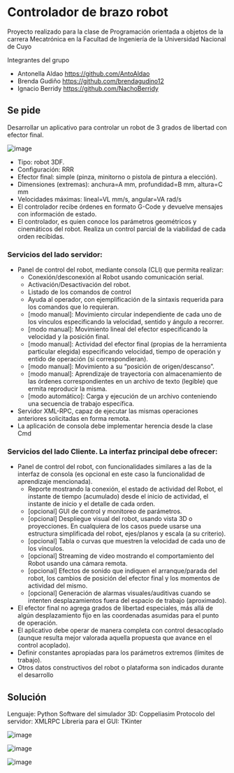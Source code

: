# Controlador de brazo robot

Proyecto realizado para la clase de Programación orientada a objetos de la carrera Mecatrónica en la Facultad de Ingeniería de la Universidad Nacional de Cuyo 

Integrantes del grupo

* Antonella Aldao https://github.com/AntoAldao
* Brenda Gudiño https://github.com/brendagudino12
* Ignacio Berridy https://github.com/NachoBerridy

## Se pide

Desarrollar un aplicativo para controlar un robot de 3 grados de libertad con efector final.

![image](https://user-images.githubusercontent.com/63414974/140430692-6ddf9e39-fbc2-4717-ba32-bab7e1032af3.png)

* Tipo: robot 3DF.
* Configuración: RRR
* Efector final: simple (pinza, minitorno o pistola de pintura a elección).
* Dimensiones (extremas): anchura=A mm, profundidad=B mm, altura=C mm
* Velocidades máximas: lineal=VL mm/s, angular=VA rad/s
* El controlador recibe órdenes en formato G-Code y devuelve mensajes con
información de estado.
* El controlador, es quien conoce los parámetros geométricos y cinemáticos del
robot. Realiza un control parcial de la viabilidad de cada orden recibidas.

### Servicios del lado servidor:
* Panel de control del robot, mediante consola (CLI) que permita realizar:
  * Conexión/desconexión al Robot usando comunicación serial.
  * Activación/Desactivación del robot.
  * Listado de los comandos de control
  * Ayuda al operador, con ejemplificación de la sintaxis requerida para los comandos que lo requieran.
  * [modo manual]: Movimiento circular independiente de cada uno de los vínculos especificando la velocidad, sentido y ángulo a recorrer.
  * [modo manual]: Movimiento lineal del efector especificando la velocidad y la posición final.
  * [modo manual]: Actividad del efector final (propias de la herramienta particular elegida) especificando velocidad, tiempo de operación y entido de operación (si correspondieran).
  * [modo manual]: Movimiento a su “posición de origen/descanso”.
  * [modo manual]: Aprendizaje de trayectoria con almacenamiento de las órdenes correspondientes en un archivo de texto (legible) que ermita reproducir la misma.
  * [modo automático]: Carga y ejecución de un archivo conteniendo una secuencia de trabajo específica.
* Servidor XML-RPC, capaz de ejecutar las mismas operaciones anteriores
solicitadas en forma remota.
* La aplicación de consola debe implementar herencia desde la clase Cmd

### Servicios del lado Cliente. La interfaz principal debe ofrecer:
* Panel de control del robot, con funcionalidades similares a las de la interfaz de consola (es opcional en este caso la funcionalidad de aprendizaje mencionada).
  * Reporte mostrando la conexión, el estado de actividad del Robot, el instante de tiempo (acumulado) desde el inicio de actividad, el instante de inicio y el detalle de cada orden.
  * [opcional] GUI de control y monitoreo de parámetros.
  * [opcional] Despliegue visual del robot, usando vista 3D o proyecciones. En cualquiera de los casos puede usarse una estructura simplificada del robot, ejes/planos y escala (a su criterio).
  * [opcional] Tabla o curvas que muestren la velocidad de cada uno de los vínculos.
  * [opcional] Streaming de video mostrando el comportamiento del Robot usando una cámara remota.
  * [opcional] Efectos de sonido que indiquen el arranque/parada del robot, los cambios de posición del efector final y los momentos de actividad del mismo.
  * [opcional] Generación de alarmas visuales/auditivas cuando se intenten desplazamientos fuera del espacio de trabajo (aproximado).
* El efector final no agrega grados de libertad especiales, más allá de algún desplazamiento fijo en las coordenadas asumidas para el punto de operación.
* El aplicativo debe operar de manera completa con control desacoplado (aunque resulta mejor valorada aquella propuesta que avance en el control acoplado).
* Definir constantes apropiadas para los parámetros extremos (límites de trabajo).
* Otros datos constructivos del robot o plataforma son indicados durante el desarrollo

## Solución

Lenguaje: Python
Software del simulador 3D: Coppeliasim
Protocolo del servidor: XMLRPC
Libreria para el GUI: TKinter


![image](https://user-images.githubusercontent.com/63414974/140453346-ea8fa08e-983b-482c-9d0d-1a64b26384c3.png)

![image](https://user-images.githubusercontent.com/63414974/140453380-ed6f3878-1047-4d0a-b3dd-2b8a74b84033.png)

![image](https://user-images.githubusercontent.com/63414974/140453405-ca9d2562-6c9b-4d8a-815c-5fe7a2d0d66d.png)

